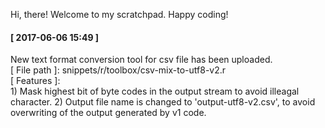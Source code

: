 Hi, there!
Welcome to my scratchpad.
Happy coding!

<h4>[ 2017-06-06 15:49 ]</h4>
New text format conversion tool for csv file has been uploaded. <br>
[ File path ]: snippets/r/toolbox/csv-mix-to-utf8-v2.r <br>
[ Features ]: <br>
1) Mask highest bit of byte codes in the output stream to avoid illeagal character.
2) Output file name is changed to 'output-utf8-v2.csv', to avoid overwriting of the output generated by v1 code. 
